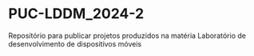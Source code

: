 # PUC-LDDM_2024-2
Repositório para publicar projetos produzidos na matéria Laboratório de desenvolvimento de dispositivos móveis
